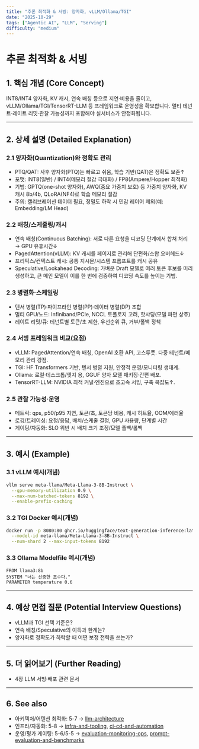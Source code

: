 ```yaml
---
title: "추론 최적화 & 서빙: 양자화, vLLM/Ollama/TGI"
date: "2025-10-29"
tags: ["Agentic AI", "LLM", "Serving"]
difficulty: "medium"
---
```


# 추론 최적화 & 서빙

## 1. 핵심 개념 (Core Concept)

INT8/INT4 양자화, KV 캐시, 연속 배칭 등으로 지연·비용을 줄이고, vLLM/Ollama/TGI/TensorRT-LLM 등 프레임워크로 운영성을 확보합니다. 멀티 테넌트·레이트 리밋·관찰 가능성까지 포함해야 실서비스가 안정화됩니다.

---

## 2. 상세 설명 (Detailed Explanation)

### 2.1 양자화(Quantization)와 정확도 관리
- PTQ/QAT: 사후 양자화(PTQ)는 빠르고 쉬움, 학습 기반(QAT)은 정확도 보존↑
- 포맷: INT8(일반) / INT4(메모리 절감 극대화) / FP8(Ampere/Hopper 최적화)
- 기법: GPTQ(one-shot 양자화), AWQ(중요 가중치 보호) 등 가중치 양자화, KV 캐시 8b/4b, QLoRA(NF4)로 학습 메모리 절감
- 주의: 캘리브레이션 데이터 필요, 정밀도 하락 시 민감 레이어 제외(예: Embedding/LM Head)

### 2.2 배칭/스케줄링/캐시
- 연속 배칭(Continuous Batching): 서로 다른 요청을 디코딩 단계에서 합쳐 처리 → GPU 유휴시간↓
- PagedAttention(vLLM): KV 캐시를 페이지로 관리해 단편화/스왑 오버헤드↓
- 프리픽스/컨텍스트 캐시: 공통 지시문/시스템 프롬프트를 캐시 공유
- Speculative/Lookahead Decoding: 가벼운 Draft 모델로 여러 토큰 후보를 미리 생성하고, 큰 메인 모델이 이를 한 번에 검증하여 디코딩 속도를 높이는 기법.

### 2.3 병렬화·스케일링
- 텐서 병렬(TP)·파이프라인 병렬(PP)·데이터 병렬(DP) 조합
- 멀티 GPU/노드: Infiniband/PCIe, NCCL 토폴로지 고려, 핫샤딩(모델 파편 상주)
- 레이트 리밋/큐: 테넌트별 토큰/초 제한, 우선순위 큐, 거부/폴백 정책

### 2.4 서빙 프레임워크 비교(요점)
- vLLM: PagedAttention/연속 배칭, OpenAI 호환 API, 고스루풋. 다중 테넌트/메모리 관리 강점.
- TGI: HF Transformers 기반, 텐서 병렬 지원, 안정적 운영/모니터링 생태계.
- Ollama: 로컬·데스크톱/엣지 용, GGUF 양자 모델 패키징·간편 배포.
- TensorRT-LLM: NVIDIA 최적 커널·엔진으로 초고속 서빙, 구축 복잡도↑.

### 2.5 관찰 가능성·운영
- 메트릭: qps, p50/p95 지연, 토큰/초, 토큰당 비용, 캐시 히트율, OOM/에러율
- 로깅/트레이싱: 요청/응답, 배치/스케줄 결정, GPU 사용량, 단계별 시간
- 게이팅/자동화: SLO 위반 시 배치 크기 조정/모델 폴백/롤백

---

## 3. 예시 (Example)

### 3.1 vLLM 예시(개념)
```bash
vllm serve meta-llama/Meta-Llama-3-8B-Instruct \
  --gpu-memory-utilization 0.9 \
  --max-num-batched-tokens 8192 \
  --enable-prefix-caching
```

### 3.2 TGI Docker 예시(개념)
```bash
docker run -p 8080:80 ghcr.io/huggingface/text-generation-inference:latest \
  --model-id meta-llama/Meta-Llama-3-8B-Instruct \
  --num-shard 2 --max-input-tokens 8192
```

### 3.3 Ollama Modelfile 예시(개념)
```
FROM llama3:8b
SYSTEM "너는 신중한 조수다."
PARAMETER temperature 0.6
```

---

## 4. 예상 면접 질문 (Potential Interview Questions)

- vLLM과 TGI 선택 기준은?
- 연속 배칭/Speculative의 이득과 한계는?
- 양자화로 정확도가 하락할 때 어떤 보정 전략을 쓰는가?

---

## 5. 더 읽어보기 (Further Reading)

- 4장 LLM 서빙·배포 관련 문서

---

## 6. See also

- 아키텍처/어텐션 최적화: 5-7 → [llm-architecture](./llm-architecture.md)
- 인프라/자동화: 5-8 → [infra-and-tooling](../5-8-데이터-and-인프라/infra-and-tooling.md), [ci-cd-and-automation](../5-8-데이터-and-인프라/ci-cd-and-automation.md)
- 운영/평가 게이팅: 5-6/5-5 → [evaluation-monitoring-ops](../5-6-agentops-운영-and-자동화/evaluation-monitoring-ops.md), [prompt-evaluation-and-benchmarks](../5-5-프롬프트-엔지니어링-and-평가/prompt-evaluation-and-benchmarks.md)
